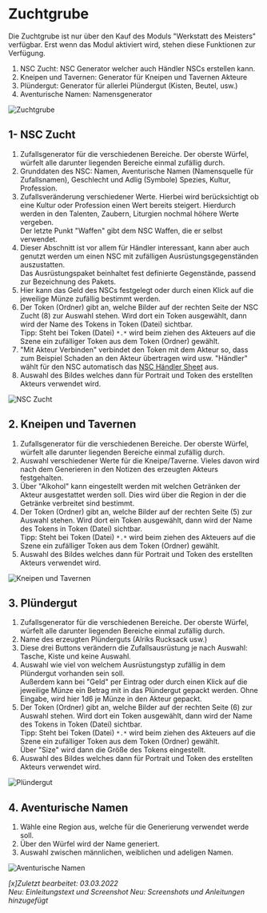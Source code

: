 # Zuchtgrube
Die Zuchtgrube ist nur über den Kauf des Moduls "Werkstatt des Meisters" verfügbar. Erst wenn das Modul aktiviert wird, stehen diese Funktionen zur Verfügung.

1. NSC Zucht: NSC Generator welcher auch Händler NSCs erstellen kann.
2. Kneipen und Tavernen: Generator für Kneipen und Tavernen Akteure
3. Plündergut: Generator für allerlei Plündergut (Kisten, Beutel, usw.)
4. Aventurische Namen: Namensgenerator

![Zuchtgrube](images/Zuchtgrube.jpg)  
  

## 1- NSC Zucht
1. Zufallsgenerator für die verschiedenen Bereiche. Der oberste Würfel, würfelt alle darunter liegenden Bereiche einmal zufällig durch.
2. Grunddaten des NSC: Namen, Aventurische Namen (Namensquelle für Zufallsnamen), Geschlecht und Adlig (Symbole) Spezies, Kultur, Profession.
3. Zufallsveränderung verschiedener Werte. Hierbei wird berücksichtigt ob eine Kultur oder Profession einen Wert bereits steigert. Hierdurch werden in den Talenten, Zaubern, Liturgien nochmal höhere Werte vergeben.  
Der letzte Punkt "Waffen" gibt dem NSC Waffen, die er selbst verwendet. 
4. Dieser Abschnitt ist vor allem für Händler interessant, kann aber auch genutzt werden um einen NSC mit zufälligen Ausrüstungsgegenständen auszustatten.  
Das Ausrüstungspaket beinhaltet fest definierte Gegenstände, passend zur Bezeichnung des Pakets.
5. Hier kann das Geld des NSCs festgelegt oder durch einen Klick auf die jeweilige Münze zufällig bestimmt werden.
6. Der Token (Ordner) gibt an, welche Bilder auf der rechten Seite der NSC Zucht (8) zur Auswahl stehen. Wird dort ein Token ausgewählt, dann wird der Name des Tokens in Token (Datei) sichtbar.  
Tipp: Steht bei Token (Datei) `*.*` wird beim ziehen des Akteuers auf die Szene ein zufälliger Token aus dem Token (Ordner) gewählt.
7. "Mit Akteur Verbinden" verbindet den Token mit dem Akteur so, dass zum Beispiel Schaden an den Akteur übertragen wird usw. "Händler" wählt für den NSC automatisch das [NSC Händler Sheet](de-Haendler#händler) aus.
8. Auswahl des Bildes welches dann für Portrait und Token des erstellten Akteurs verwendet wird.

![NSC Zucht](images/Zuchtgrube%20-%20NSC%20Zucht.jpg)  

## 2. Kneipen und Tavernen

1. Zufallsgenerator für die verschiedenen Bereiche. Der oberste Würfel, würfelt alle darunter liegenden Bereiche einmal zufällig durch.
2. Auswahl verschiedener Werte für die Kneipe/Taverne. Vieles davon wird nach dem Generieren in den Notizen des erzeugten Akteurs festgehalten.
3. Über "Alkohol" kann eingestellt werden mit welchen Getränken der Akteur ausgestattet werden soll. Dies wird über die Region in der die Getränke verbreitet sind bestimmt.
4. Der Token (Ordner) gibt an, welche Bilder auf der rechten Seite (5) zur Auswahl stehen. Wird dort ein Token ausgewählt, dann wird der Name des Tokens in Token (Datei) sichtbar.  
Tipp: Steht bei Token (Datei) `*.*` wird beim ziehen des Akteuers auf die Szene ein zufälliger Token aus dem Token (Ordner) gewählt.
5. Auswahl des Bildes welches dann für Portrait und Token des erstellten Akteurs verwendet wird.

![Kneipen und Tavernen](images/Zuchtgrube%20-%20Kneipen%20und%20Tavernen.jpg)

## 3. Plündergut

1. Zufallsgenerator für die verschiedenen Bereiche. Der oberste Würfel, würfelt alle darunter liegenden Bereiche einmal zufällig durch.
2. Name des erzeugten Plünderguts (Alriks Rucksack usw.)
3. Diese drei Buttons verändern die Zufallsausrüstung je nach Auswahl: Tasche, Kiste und keine Auswahl.
4. Auswahl wie viel von welchem Ausrüstungstyp zufällig in dem Plündergut vorhanden sein soll.   
Außerdem kann bei "Geld" per Eintrag oder durch einen Klick auf die jeweilige Münze ein Betrag mit in das Plündergut gepackt werden. Ohne Eingabe, wird hier 1d6 je Münze in den Akteur gepackt.
5. Der Token (Ordner) gibt an, welche Bilder auf der rechten Seite (6) zur Auswahl stehen. Wird dort ein Token ausgewählt, dann wird der Name des Tokens in Token (Datei) sichtbar.  
Tipp: Steht bei Token (Datei) `*.*` wird beim ziehen des Akteuers auf die Szene ein zufälliger Token aus dem Token (Ordner) gewählt.  
Über "Size" wird dann die Größe des Tokens eingestellt. 
6. Auswahl des Bildes welches dann für Portrait und Token des erstellten Akteurs verwendet wird.

![Plündergut](images/Zuchtgrube%20-%20Pluendergut.jpg)

## 4. Aventurische Namen

1. Wähle eine Region aus, welche für die Generierung verwendet werde soll.
2. Über den Würfel wird der Name generiert.
3. Auswahl zwischen männlichen, weiblichen und adeligen Namen.

![Aventurische Namen](images/Zuchtgrube%20-%20Aventurische%20Namen.jpg)

*[x]Zuletzt bearbeitet: 03.03.2022*  
*Neu: Einleitungstext und Screenshot*
*Neu: Screenshots und Anleitungen hinzugefügt*
